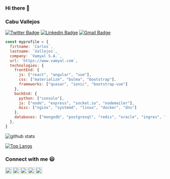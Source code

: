 ### Hi there 👋

### Cabu Vallejos 
[![Twitter Badge](https://img.shields.io/badge/-Cabu_Vallejos-1ca0f1?style=flat-square&logo=twitter&logoColor=white&link=https://twitter.com/cabuv)](https://twitter.com/cabuv)  [![Linkedin Badge](https://img.shields.io/badge/-Cabu_Vallejos-blue?style=flat-square&logo=Linkedin&logoColor=white&link=https://www.linkedin.com/in/cvallejos//)](https://www.linkedin.com/in/cvallejos/) [![Gmail Badge](https://img.shields.io/badge/-cabupy@gmail.com-c14438?style=flat-square&logo=Gmail&logoColor=white&link=mailto:cabupy@gmail.com)](mailto:cabupy@gmail.com)

```javascript
const myprofile = {
  firtname: `Carlos`,
  lastname: `Vallejos`,
  company: `Vamyal S.A.`,
  url: `https://www.vamyal.com`,
  technologies: {
    frontEnd: {
      js: ["react", "angular", "vue"],
      css: ["materialize", "bulma", "bootstrap"],
      frameworks: ["quasar", "ionic", "bootstrap-vue"]
    },
    backEnd: {
      python: ["console"],
      js: ["node", "express", "socket.io", "nodemailer"],
      misc: ["nginx", "systemd", "linux", "docker", "dns"]
    },
    databases: ["mongodb", "postgresql", "redis", "oracle", "ingres", "sybase"]
  },
}
```

![github stats](https://github-readme-stats.vercel.app/api?username=cabupy&show_icons=true)

[![Top Langs](https://github-readme-stats.vercel.app/api/top-langs/?username=cabupy)](https://github.com/cabupy/github-readme-stats)


### Connect with me :smiley:
<a href="https://twitter.com/cabuv" target="_blank">
  <img align="left" alt="Cabu Vallejos Twitter" width="21px" src="https://firebasestorage.googleapis.com/v0/b/github--images.appspot.com/o/Github%20images%2Ftwitter.svg?alt=media&token=0e4ffc45-d873-47ee-b08c-9b98b4fe66cf" />
</a>
<a href="https://www.linkedin.com/in/cvallejos/" target="_blank">
  <img align="left" alt="Cabu Vallejos Linkdin" width="21px" src="https://firebasestorage.googleapis.com/v0/b/github--images.appspot.com/o/Github%20images%2Flinkedin.svg?alt=media&token=0e662ab8-db11-475a-9c43-18d89bcdfde0" />
</a>
<a href="https://www.instagram.com/cabupy/" target="_blank">
  <img align="left" alt="Cabu Vallejos Instagram" width="21px" src="https://firebasestorage.googleapis.com/v0/b/github--images.appspot.com/o/Github%20images%2Finstagram-sketched.svg?alt=media&token=ecd87a7d-17b0-464e-8c4f-ec446b86fd51" />
</a>
<a href="https://www.facebook.com/cabuvallejos" target="_blank">
  <img align="left" alt="Cabu Vallejos Facebook" width="21px" src="https://firebasestorage.googleapis.com/v0/b/github--images.appspot.com/o/Github%20images%2Ffacebook.svg?alt=media&token=bf3ea589-7c5c-4a0d-b839-8198ef39c502" />
</a>
<a href="https://www.vamyal.com/" target="_blank">
  <img align="left" alt="Cabu Vallejos Vamyal S.A." width="21px" src="https://firebasestorage.googleapis.com/v0/b/github--images.appspot.com/o/Github%20images%2Fwww.svg?alt=media&token=18d94c5d-5df5-4f38-80e3-2f515df0f47d" />
</a>

<!--
**cabupy/cabupy** is a ✨ _special_ ✨ repository because its `README.md` (this file) appears on your GitHub profile.

Here are some ideas to get you started:

- 🔭 I’m currently working on ...
- 🌱 I’m currently learning ...
- 👯 I’m looking to collaborate on ...
- 🤔 I’m looking for help with ...
- 💬 Ask me about ...
- 📫 How to reach me: ...
- 😄 Pronouns: ...
- ⚡ Fun fact: ...
-->
